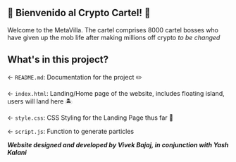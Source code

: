 ## 🍹 Bienvenido al Crypto Cartel! 🍹 

Welcome to the MetaVilla. The cartel comprises 8000 cartel bosses who have given up the mob life after making millions off crypto *to be changed*

## What's in this project?

← `README.md`: Documentation for the project ✏️

← `index.html`: Landing/Home page of the website, includes floating island, users will land here 🏝

← `style.css`: CSS Styling for the Landing Page thus far 🎨

← `script.js`: Function to generate particles

___Website designed and developed by Vivek Bajaj, in conjunction with Yash Kalani___
